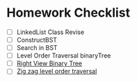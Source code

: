 # Homework Checklist

- [ ] LinkedList Class Revise
- [ ] ConstructBST
- [ ] Search in BST
- [ ] Level Order Traversal binaryTree
- [ ] [Right View Binary Tree](https://leetcode.com/problems/binary-tree-right-side-view/)
- [ ] [Zig zag level order traversal](https://leetcode.com/problems/binary-tree-zigzag-level-order-traversal/description/)